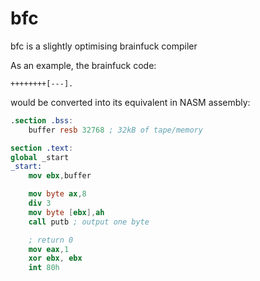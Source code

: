 bfc
===

bfc is a slightly optimising brainfuck compiler

As an example, the brainfuck code:
```brainfuck
++++++++[---].
```
would be converted into its equivalent in NASM assembly:
```nasm
.section .bss:
	buffer resb 32768 ; 32kB of tape/memory

section .text:
global _start
_start:
	mov ebx,buffer

	mov byte ax,8
	div 3
	mov byte [ebx],ah
	call putb ; output one byte

	; return 0
	mov eax,1
	xor ebx, ebx
	int 80h
```
